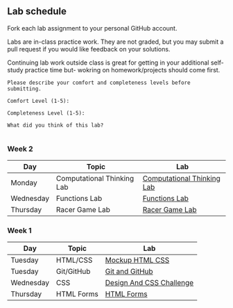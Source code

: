 ## Lab schedule

Fork each lab assignment to your personal GitHub account.

Labs are in-class practice work. They are not graded, but you may submit a pull request if you would like feedback on your solutions.

Continuing lab work outside class is great for getting in your additional self-study practice time but- wokring on homework/projects should come first.

```
Please describe your comfort and completeness levels before submitting.

Comfort Level (1-5):

Completeness Level (1-5):

What did you think of this lab?


```


### Week 2

| Day       | Topic        | Lab                                                                       |
| ------    | -----        | --------                                                                  |
| Monday   | Computational Thinking Lab     | [Computational Thinking Lab](https://github.com/WDI-SEA/computational-thinking-lab)             |
| Wednesday   | Functions Lab   | [Functions Lab](https://github.com/WDI-SEA/functions-lab)       |
| Thursday | Racer Game Lab          | [Racer Game Lab](https://github.com/WDI-SEA/racer-game-lab)     |


### Week 1

| Day       | Topic        | Lab                                                                       |
| ------    | -----        | --------                                                                  |
| Tuesday   | HTML/CSS     | [Mockup HTML CSS](https://github.com/WDI-SEA/mockup-html-css)             |
| Tuesday   | Git/GitHub   | [Git and GitHub](https://github.com/WDI-SEA/git-github-lab)       |
| Wednesday | CSS          | [Design And CSS Challenge](https://github.com/WDI-SEA/design-css-challenge-lab)     |
| Thursday  | HTML Forms   | [HTML Forms](https://github.com/WDI-SEA/html-forms-lab)               |
